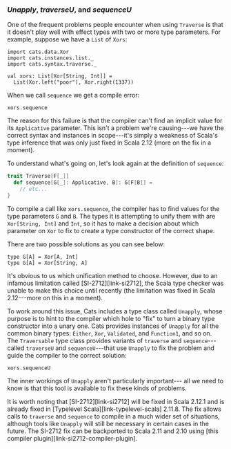 ### *Unapply*, *traverseU*, and *sequenceU*

One of the frequent problems people encounter when using `Traverse`
is that it doesn't play well with effect types with two or more type parameters.
For example, suppose we have a `List` of `Xors`:

```tut:book:silent
import cats.data.Xor
import cats.instances.list._
import cats.syntax.traverse._
```

```tut:book
val xors: List[Xor[String, Int]] =
  List(Xor.left("poor"), Xor.right(1337))
```

When we call `sequence` we get a compile error:

```tut:book:fail
xors.sequence
```

The reason for this failure is that
the compiler can't find an implicit value for its `Applicative` parameter.
This isn't a problem we're causing---we have the correct syntax and instances in scope---it's
simply a weakness of Scala's type inference that was only just fixed in Scala 2.12
(more on the fix in a moment).

To understand what's going on, let's look again at the definition of `sequence`:

```scala
trait Traverse[F[_]]
  def sequence[G[_]: Applicative, B]: G[F[B]] =
    // etc...
}
```

To compile a call like `xors.sequence`,
the compiler has to find values for the type parameters `G` and `B`.
The types it is attempting to unify them with are `Xor[String, Int]` and `Int`,
so it has to make a decision about which parameter on `Xor` to fix
to create a type constructor of the correct shape.

There are two possible solutions as you can see below:

```tut:book:silent
type G[A] = Xor[A, Int]
type G[A] = Xor[String, A]
```

It's obvious to us which unification method to choose.
However, due to an infamous limitation called [SI-2712][link-si2712],
the Scala type checker was unable to make this choice until recently
(the limitation was fixed in Scala 2.12---more on this in a moment).

To work around this issue, Cats includes a type class called `Unapply`,
whose purpose is to hint to the compiler which hole to "fix" to turn a
binary type constructor into a unary one.
Cats provides instances of `Unapply` for all the common binary types:
`Either`, `Xor`, `Validated`, and `Function1`, and so on.
The `Traversable` type class provides variants
of `traverse` and `sequence`---called `traverseU` and `sequenceU`---that
use `Unapply` to fix the problem and guide the compiler to the correct solution:

```tut:book
xors.sequenceU
```

The inner workings of `Unapply` aren't particularly important---
all we need to know is that this tool is available to fix these kinds of problems.

It is worth noting that [SI-2712][link-si2712] will be fixed in Scala 2.12.1
and is already fixed in [Typelevel Scala][link-typelevel-scala] 2.11.8.
The fix allows calls to `traverse` and `sequence` to compile in a much wider set of situations,
although tools like `Unapply` will still be necessary in certain cases in the future.
The SI-2712 fix can be backported to Scala 2.11 and 2.10
using [this compiler plugin][link-si2712-compiler-plugin].
